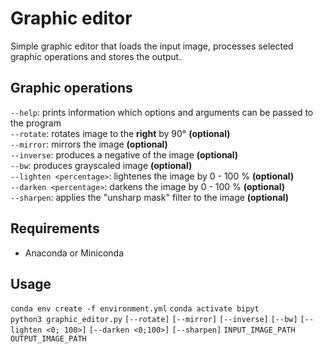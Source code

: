 # Graphic editor

Simple graphic editor that loads the input image, processes selected graphic operations and stores the output.

## Graphic operations
`--help`: prints information which options and arguments can be passed to the program  
`--rotate`: rotates image to the **right** by 90° **(optional)**  
`--mirror`: mirrors the image **(optional)**  
`--inverse`: produces a negative of the image **(optional)**  
`--bw`: produces grayscaled image **(optional)**  
`--lighten <percentage>`: lightenes the image by 0 - 100 % **(optional)**  
`--darken <percentage>`: darkens the image by 0 - 100 % **(optional)**  
`--sharpen`: applies the "unsharp mask" filter to the image **(optional)**

## Requirements
- Anaconda or Miniconda

## Usage
`conda env create -f environment.yml`
`conda activate bipyt`  
`python3 graphic_editor.py` `[--rotate]` `[--mirror]` `[--inverse]` `[--bw]` `[--lighten <0; 100>]` `[--darken <0;100>]` `[--sharpen]` `INPUT_IMAGE_PATH` `OUTPUT_IMAGE_PATH`
